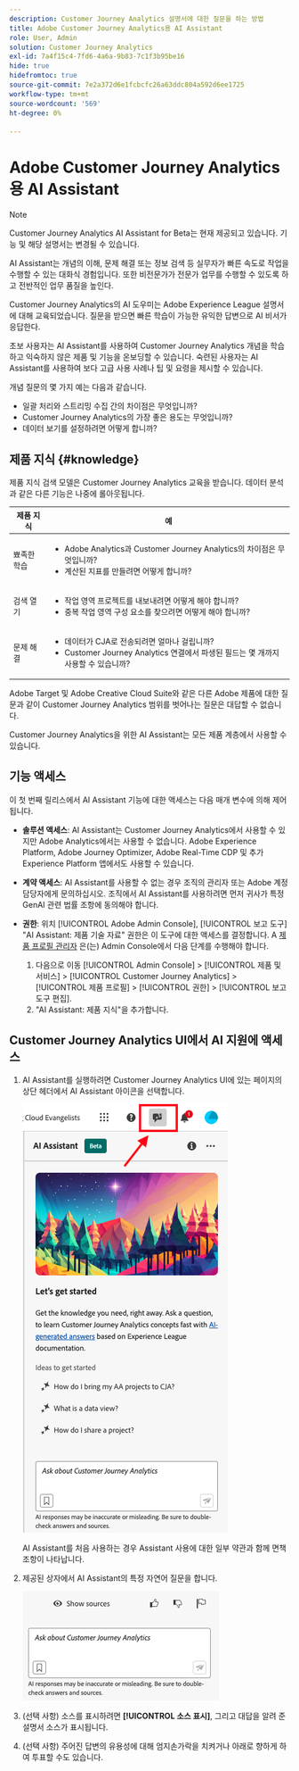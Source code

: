 ```yaml
---
description: Customer Journey Analytics 설명서에 대한 질문을 하는 방법
title: Adobe Customer Journey Analytics용 AI Assistant
role: User, Admin
solution: Customer Journey Analytics
exl-id: 7a4f15c4-7fd6-4a6a-9b83-7c1f3b95be16
hide: true
hidefromtoc: true
source-git-commit: 7e2a372d6e1fcbcfc26a63ddc804a592d6ee1725
workflow-type: tm+mt
source-wordcount: '569'
ht-degree: 0%

---
```



# Adobe Customer Journey Analytics용 AI Assistant

>[!NOTE]
>
>Customer Journey Analytics AI Assistant for Beta는 현재 제공되고 있습니다. 기능 및 해당 설명서는 변경될 수 있습니다.

AI Assistant는 개념의 이해, 문제 해결 또는 정보 검색 등 실무자가 빠른 속도로 작업을 수행할 수 있는 대화식 경험입니다. 또한 비전문가가 전문가 업무를 수행할 수 있도록 하고 전반적인 업무 품질을 높인다.

Customer Journey Analytics의 AI 도우미는 Adobe Experience League 설명서에 대해 교육되었습니다. 질문을 받으면 빠른 학습이 가능한 유익한 답변으로 AI 비서가 응답한다.

초보 사용자는 AI Assistant를 사용하여 Customer Journey Analytics 개념을 학습하고 익숙하지 않은 제품 및 기능을 온보딩할 수 있습니다. 숙련된 사용자는 AI Assistant를 사용하여 보다 고급 사용 사례나 팁 및 요령을 제시할 수 있습니다.

개념 질문의 몇 가지 예는 다음과 같습니다.

* 일괄 처리와 스트리밍 수집 간의 차이점은 무엇입니까?
* Customer Journey Analytics의 가장 좋은 용도는 무엇입니까?
* 데이터 보기를 설정하려면 어떻게 합니까?

## 제품 지식 {#knowledge}

제품 지식 검색 모델은 Customer Journey Analytics 교육을 받습니다. 데이터 분석과 같은 다른 기능은 나중에 롤아웃됩니다.

| 제품 지식 | 예 |
| --- | --- |
| 뾰족한 학습 | <ul><li>Adobe Analytics과 Customer Journey Analytics의 차이점은 무엇입니까?</li><li>계산된 지표를 만들려면 어떻게 합니까?</li></ul> |
| 검색 열기 | <ul><li>작업 영역 프로젝트를 내보내려면 어떻게 해야 합니까?</li><li>중복 작업 영역 구성 요소를 찾으려면 어떻게 해야 합니까?</li></ul> |
| 문제 해결 | <ul><li>데이터가 CJA로 전송되려면 얼마나 걸립니까?</li><li>Customer Journey Analytics 연결에서 파생된 필드는 몇 개까지 사용할 수 있습니까?</li></ul> |

Adobe Target 및 Adobe Creative Cloud Suite와 같은 다른 Adobe 제품에 대한 질문과 같이 Customer Journey Analytics 범위를 벗어나는 질문은 대답할 수 없습니다.

Customer Journey Analytics을 위한 AI Assistant는 모든 제품 계층에서 사용할 수 있습니다.

## 기능 액세스

이 첫 번째 릴리스에서 AI Assistant 기능에 대한 액세스는 다음 매개 변수에 의해 제어됩니다.

* **솔루션 액세스**: AI Assistant는 Customer Journey Analytics에서 사용할 수 있지만 Adobe Analytics에서는 사용할 수 없습니다. Adobe Experience Platform, Adobe Journey Optimizer, Adobe Real-Time CDP 및 추가 Experience Platform 앱에서도 사용할 수 있습니다.

* **계약 액세스**: AI Assistant를 사용할 수 없는 경우 조직의 관리자 또는 Adobe 계정 담당자에게 문의하십시오. 조직에서 AI Assistant를 사용하려면 먼저 귀사가 특정 GenAI 관련 법률 조항에 동의해야 합니다.

* **권한**: 위치 [!UICONTROL Adobe Admin Console], [!UICONTROL 보고 도구] &quot;AI Assistant: 제품 기술 자료&quot; 권한은 이 도구에 대한 액세스를 결정합니다.
A [제품 프로필 관리자](https://helpx.adobe.com/enterprise/using/manage-product-profiles.html) 은(는) Admin Console에서 다음 단계를 수행해야 합니다.
   1. 다음으로 이동 [!UICONTROL Admin Console] > [!UICONTROL 제품 및 서비스] > [!UICONTROL Customer Journey Analytics] > [!UICONTROL 제품 프로필] > [!UICONTROL 권한] > [!UICONTROL 보고 도구 편집].
   1. &quot;AI Assistant: 제품 지식&quot;을 추가합니다.

## Customer Journey Analytics UI에서 AI 지원에 액세스

1. AI Assistant를 실행하려면 Customer Journey Analytics UI에 있는 페이지의 상단 헤더에서 AI Assistant 아이콘을 선택합니다.

   ![AI Assistant 아이콘](assets/ai-asst1.png)

   AI Assistant를 처음 사용하는 경우 Assistant 사용에 대한 일부 약관과 함께 면책조항이 나타납니다.

1. 제공된 상자에서 AI Assistant의 특정 자연어 질문을 합니다.

   ![질문 상자](assets/ai-asst2.png)

1. (선택 사항) 소스를 표시하려면 **[!UICONTROL 소스 표시]**, 그리고 대답을 알려 준 설명서 소스가 표시됩니다.

1. (선택 사항) 주어진 답변의 유용성에 대해 엄지손가락을 치켜거나 아래로 향하게 하여 투표할 수도 있습니다.
